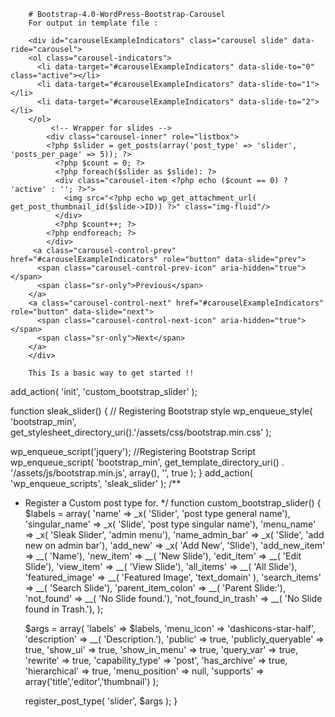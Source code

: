 



		# Bootstrap-4.0-WordPress-Bootstrap-Carousel
		For output in template file :

		<div id="carouselExampleIndicators" class="carousel slide" data-ride="carousel">
		<ol class="carousel-indicators">
		  <li data-target="#carouselExampleIndicators" data-slide-to="0" class="active"></li>
		  <li data-target="#carouselExampleIndicators" data-slide-to="1"></li>
		  <li data-target="#carouselExampleIndicators" data-slide-to="2"></li>
		</ol>
			 <!-- Wrapper for slides -->
			<div class="carousel-inner" role="listbox">
			<?php $slider = get_posts(array('post_type' => 'slider', 'posts_per_page' => 5)); ?>
			  <?php $count = 0; ?>
			  <?php foreach($slider as $slide): ?>
			  <div class="carousel-item <?php echo ($count == 0) ? 'active' : ''; ?>">
				<img src="<?php echo wp_get_attachment_url( get_post_thumbnail_id($slide->ID)) ?>" class="img-fluid"/>
			  </div>
			  <?php $count++; ?>
			<?php endforeach; ?>
			</div>
		 <a class="carousel-control-prev" href="#carouselExampleIndicators" role="button" data-slide="prev">
		  <span class="carousel-control-prev-icon" aria-hidden="true"></span>
		  <span class="sr-only">Previous</span>
		</a>
		<a class="carousel-control-next" href="#carouselExampleIndicators" role="button" data-slide="next">
		  <span class="carousel-control-next-icon" aria-hidden="true"></span>
		  <span class="sr-only">Next</span>
		</a>
		</div>
		
		This Is a basic way to get started !!
		
add_action( 'init', 'custom_bootstrap_slider' );

function sleak_slider() {
// Registering Bootstrap style
wp_enqueue_style( 'bootstrap_min', get_stylesheet_directory_uri().'/assets/css/bootstrap.min.css' );

wp_enqueue_script('jquery');
//Registering Bootstrap Script
wp_enqueue_script( 'bootstrap_min', get_template_directory_uri() . '/assets/js/bootstrap.min.js', array(), '', true );
}
add_action( 'wp_enqueue_scripts', 'sleak_slider' );
/**
 * Register a Custom post type for.
 */
function custom_bootstrap_slider() {
	$labels = array(
		'name'               => _x( 'Slider', 'post type general name'),
		'singular_name'      => _x( 'Slide', 'post type singular name'),
		'menu_name'          => _x( 'Sleak Slider', 'admin menu'),
		'name_admin_bar'     => _x( 'Slide', 'add new on admin bar'),
		'add_new'            => _x( 'Add New', 'Slide'),
		'add_new_item'       => __( 'Name'),
		'new_item'           => __( 'New Slide'),
		'edit_item'          => __( 'Edit Slide'),
		'view_item'          => __( 'View Slide'),
		'all_items'          => __( 'All Slide'),
		'featured_image'     => __( 'Featured Image', 'text_domain' ),
		'search_items'       => __( 'Search Slide'),
		'parent_item_colon'  => __( 'Parent Slide:'),
		'not_found'          => __( 'No Slide found.'),
		'not_found_in_trash' => __( 'No Slide found in Trash.'),
	);

	$args = array(
		'labels'             => $labels,
		'menu_icon'	     => 'dashicons-star-half',
    	        'description'        => __( 'Description.'),
		'public'             => true,
		'publicly_queryable' => true,
		'show_ui'            => true,
		'show_in_menu'       => true,
		'query_var'          => true,
		'rewrite'            => true,
		'capability_type'    => 'post',
		'has_archive'        => true,
		'hierarchical'       => true,
		'menu_position'      => null,
		'supports'           => array('title','editor','thumbnail')
	);

	register_post_type( 'slider', $args );
}
